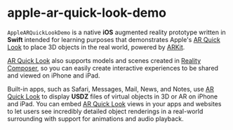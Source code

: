 # apple-ar-quick-look-demo

`AppleARQuickLookDemo` is a native **iOS** augmented reality prototype written in **Swift** intended for learning purposes that demonstrates Apple's [AR Quick Look](https://developer.apple.com/augmented-reality/quick-look/) to place 3D objects in the real world, powered by [ARKit](https://developer.apple.com/augmented-reality/arkit/).

[AR Quick Look](https://developer.apple.com/augmented-reality/quick-look/) also supports models and scenes created in [Reality Composer](https://developer.apple.com/augmented-reality/tools/), so you can easily create interactive experiences to be shared and viewed on iPhone and iPad.

Built-in apps, such as Safari, Messages, Mail, News, and Notes, use [AR Quick Look](https://developer.apple.com/augmented-reality/quick-look/) to display **USDZ** files of virtual objects in 3D or AR on iPhone and iPad. You can embed [AR Quick Look](https://developer.apple.com/augmented-reality/quick-look/) views in your apps and websites to let users see incredibly detailed object renderings in a real-world surrounding with support for animations and audio playback.
